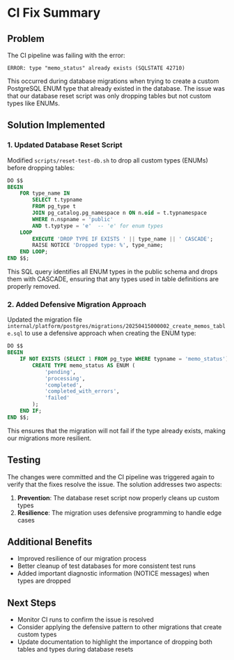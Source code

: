 # CI Fix Summary

## Problem
The CI pipeline was failing with the error:
```
ERROR: type "memo_status" already exists (SQLSTATE 42710)
```

This occurred during database migrations when trying to create a custom PostgreSQL ENUM type that already existed in the database. The issue was that our database reset script was only dropping tables but not custom types like ENUMs.

## Solution Implemented

### 1. Updated Database Reset Script
Modified `scripts/reset-test-db.sh` to drop all custom types (ENUMs) before dropping tables:

```sql
DO $$
BEGIN
    FOR type_name IN
        SELECT t.typname
        FROM pg_type t
        JOIN pg_catalog.pg_namespace n ON n.oid = t.typnamespace
        WHERE n.nspname = 'public'
        AND t.typtype = 'e'  -- 'e' for enum types
    LOOP
        EXECUTE 'DROP TYPE IF EXISTS ' || type_name || ' CASCADE';
        RAISE NOTICE 'Dropped type: %', type_name;
    END LOOP;
END $$;
```

This SQL query identifies all ENUM types in the public schema and drops them with CASCADE, ensuring that any types used in table definitions are properly removed.

### 2. Added Defensive Migration Approach
Updated the migration file `internal/platform/postgres/migrations/20250415000002_create_memos_table.sql` to use a defensive approach when creating the ENUM type:

```sql
DO $$
BEGIN
    IF NOT EXISTS (SELECT 1 FROM pg_type WHERE typname = 'memo_status') THEN
        CREATE TYPE memo_status AS ENUM (
            'pending',
            'processing',
            'completed',
            'completed_with_errors',
            'failed'
        );
    END IF;
END $$;
```

This ensures that the migration will not fail if the type already exists, making our migrations more resilient.

## Testing
The changes were committed and the CI pipeline was triggered again to verify that the fixes resolve the issue. The solution addresses two aspects:

1. **Prevention**: The database reset script now properly cleans up custom types
2. **Resilience**: The migration uses defensive programming to handle edge cases

## Additional Benefits
- Improved resilience of our migration process
- Better cleanup of test databases for more consistent test runs
- Added important diagnostic information (NOTICE messages) when types are dropped

## Next Steps
- Monitor CI runs to confirm the issue is resolved
- Consider applying the defensive pattern to other migrations that create custom types
- Update documentation to highlight the importance of dropping both tables and types during database resets
